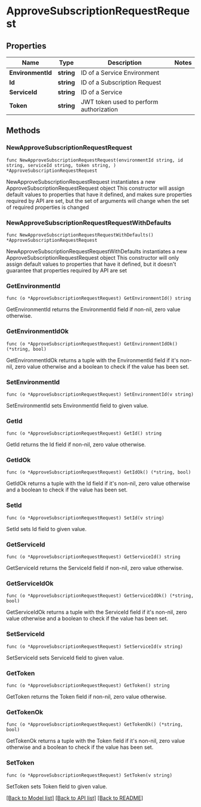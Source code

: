 # ApproveSubscriptionRequestRequest

## Properties

Name | Type | Description | Notes
------------ | ------------- | ------------- | -------------
**EnvironmentId** | **string** | ID of a Service Environment | 
**Id** | **string** | ID of a Subscription Request | 
**ServiceId** | **string** | ID of a Service | 
**Token** | **string** | JWT token used to perform authorization | 

## Methods

### NewApproveSubscriptionRequestRequest

`func NewApproveSubscriptionRequestRequest(environmentId string, id string, serviceId string, token string, ) *ApproveSubscriptionRequestRequest`

NewApproveSubscriptionRequestRequest instantiates a new ApproveSubscriptionRequestRequest object
This constructor will assign default values to properties that have it defined,
and makes sure properties required by API are set, but the set of arguments
will change when the set of required properties is changed

### NewApproveSubscriptionRequestRequestWithDefaults

`func NewApproveSubscriptionRequestRequestWithDefaults() *ApproveSubscriptionRequestRequest`

NewApproveSubscriptionRequestRequestWithDefaults instantiates a new ApproveSubscriptionRequestRequest object
This constructor will only assign default values to properties that have it defined,
but it doesn't guarantee that properties required by API are set

### GetEnvironmentId

`func (o *ApproveSubscriptionRequestRequest) GetEnvironmentId() string`

GetEnvironmentId returns the EnvironmentId field if non-nil, zero value otherwise.

### GetEnvironmentIdOk

`func (o *ApproveSubscriptionRequestRequest) GetEnvironmentIdOk() (*string, bool)`

GetEnvironmentIdOk returns a tuple with the EnvironmentId field if it's non-nil, zero value otherwise
and a boolean to check if the value has been set.

### SetEnvironmentId

`func (o *ApproveSubscriptionRequestRequest) SetEnvironmentId(v string)`

SetEnvironmentId sets EnvironmentId field to given value.


### GetId

`func (o *ApproveSubscriptionRequestRequest) GetId() string`

GetId returns the Id field if non-nil, zero value otherwise.

### GetIdOk

`func (o *ApproveSubscriptionRequestRequest) GetIdOk() (*string, bool)`

GetIdOk returns a tuple with the Id field if it's non-nil, zero value otherwise
and a boolean to check if the value has been set.

### SetId

`func (o *ApproveSubscriptionRequestRequest) SetId(v string)`

SetId sets Id field to given value.


### GetServiceId

`func (o *ApproveSubscriptionRequestRequest) GetServiceId() string`

GetServiceId returns the ServiceId field if non-nil, zero value otherwise.

### GetServiceIdOk

`func (o *ApproveSubscriptionRequestRequest) GetServiceIdOk() (*string, bool)`

GetServiceIdOk returns a tuple with the ServiceId field if it's non-nil, zero value otherwise
and a boolean to check if the value has been set.

### SetServiceId

`func (o *ApproveSubscriptionRequestRequest) SetServiceId(v string)`

SetServiceId sets ServiceId field to given value.


### GetToken

`func (o *ApproveSubscriptionRequestRequest) GetToken() string`

GetToken returns the Token field if non-nil, zero value otherwise.

### GetTokenOk

`func (o *ApproveSubscriptionRequestRequest) GetTokenOk() (*string, bool)`

GetTokenOk returns a tuple with the Token field if it's non-nil, zero value otherwise
and a boolean to check if the value has been set.

### SetToken

`func (o *ApproveSubscriptionRequestRequest) SetToken(v string)`

SetToken sets Token field to given value.



[[Back to Model list]](../README.md#documentation-for-models) [[Back to API list]](../README.md#documentation-for-api-endpoints) [[Back to README]](../README.md)


